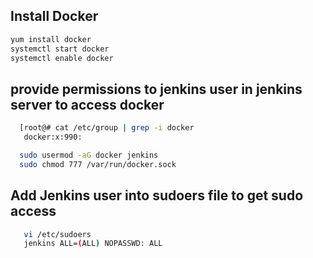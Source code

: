 ## Install Docker
```sh
yum install docker
systemctl start docker
systemctl enable docker
```

## provide permissions to jenkins user in jenkins server to access docker

```sh
  [root@# cat /etc/group | grep -i docker
   docker:x:990:
```

```sh
  sudo usermod -aG docker jenkins
  sudo chmod 777 /var/run/docker.sock
```
## Add Jenkins user into sudoers file to get sudo access
```sh
   vi /etc/sudoers
   jenkins ALL=(ALL) NOPASSWD: ALL
```   

